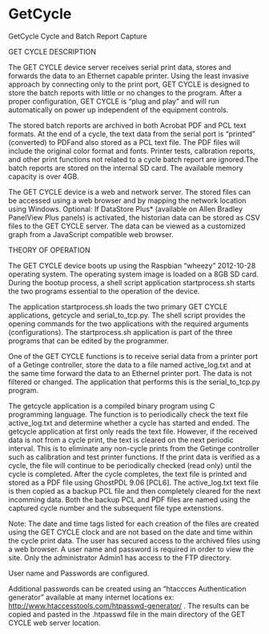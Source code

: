 GetCycle
========

GetCycle Cycle and Batch Report Capture

GET CYCLE DESCRIPTION

The GET CYCLE device server receives serial print data, stores and forwards the data to an
Ethernet capable printer. Using the least invasive approach by connecting only to the print port,
GET CYCLE is designed to store the batch reports with little or no changes to the program. After
a proper configuration, GET CYCLE is “plug and play” and will run automatically on power up
independent of the equipment controls.

The stored batch reports are archived in both Acrobat PDF and PCL text formats. At the end of a
cycle, the text data from the serial port is “printed” (converted) to PDFand also stored as a PCL
text file. The PDF files will include the original color format and fonts. Printer tests, calbration
reports, and other print functions not related to a cycle batch report are ignored.The batch reports
are stored on the internal SD card. The available memory capacity is over 4GB.

The GET CYCLE device is a web and network server. The stored files can be accessed using a
web browser and by mapping the network location using Windows.
Optional: If DataStore Plus* (available on Allen Bradley PanelView Plus panels) is activated, the
historian data can be stored as CSV files to the GET CYCLE server. The data can be viewed as a
customized graph from a JavaScript compatible web browser.




THEORY OF OPERATION

The GET CYCLE device boots up using the Raspbian “wheezy” 2012-10-28 operating system.
The operating system image is loaded on a 8GB SD card. During the bootup process, a shell
script application startprocess.sh starts the two programs essential to the operation of the
device.

The application startprocess.sh loads the two primary GET CYCLE applications, getcycle and
serial_to_tcp.py. The shell script provides the opening commands for the two applications with
the required arguments (configurations). The startprocess.sh application is part of the three
programs that can be edited by the programmer.

One of the GET CYCLE functions is to receive serial data from a printer port of a Getinge
controller, store the data to a file named active_log.txt and at the same time forward the data to
an Ethernel printer port. The data is not filtered or changed. The application that performs this is
the serial_to_tcp.py program.

The getcycle application is a compiled binary program using C programming language. The
function is to periodically check the text file active_log.txt and determine whether a cycle has
started and ended. The getcycle application at first only reads the text file. However, if the
received data is not from a cycle print, the text is cleared on the next periodic interval. This is to
eliminate any non-cycle prints from the Getinge controller such as calibration and test printer
functions. If the print data is verified as a cycle, the file will continue to be periodically checked
(read only) until the cycle is completed. After the cycle completes, the text file is printed and
stored as a PDF file using GhostPDL 9.06 [PCL6]. The active_log.txt text file is then
copied as a backup PCL file and then completely cleared for the next incomming data. Both the
backup PCL and PDF files are named using the captured cycle number and the subsequent file
type extenstions.

Note: The date and time tags listed for each creation of the files are created using the GET
CYCLE clock and are not based on the date and time within the cycle print data.
The user has secured access to the archived files using a web browser. A user name and
password is required in order to view the site. Only the administrator Admin1 has access to the
FTP directory.

User name and Passwords are configured.

Additional passwords can be created using an “htaccces Authentication generator” available at
many internet locations ex: http://www.htaccesstools.com/htpasswd-generator/ . The results can
be copied and pasted in the .htpasswd file in the main directory of the GET CYCLE web server
location.
